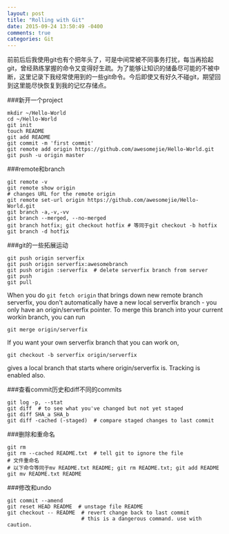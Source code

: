 ```yaml
---
layout: post
title: "Rolling with Git"
date: 2015-09-24 13:50:49 -0400
comments: true
categories: Git
---
```


前前后后我使用git也有个把年头了，可是中间常被不同事务打扰，每当再拾起git，曾经熟练掌握的命令又变得好生疏。为了能够让知识的储备尽可能的不被中断，这里记录下我经常使用到的一些git命令。今后即使又有好久不碰git，期望回到这里能尽快恢复到我的记忆存储点。

<!--more-->

###新开一个project
```
mkdir ~/Hello-World
cd ~/Hello-World
git init
touch README
git add README
git commit -m 'first commit'
git remote add origin https://github.com/awesomejie/Hello-World.git
git push -u origin master
```

###remote和branch
```
git remote -v
git remote show origin
# changes URL for the remote origin
git remote set-url origin https://github.com/awesomejie/Hello-World.git  
git branch -a,-v,-vv
git branch --merged, --no-merged
git branch hotfix; git checkout hotfix # 等同于git checkout -b hotfix
git branch -d hotfix 
```

###git的一些拓展运动
```
git push origin serverfix
git push origin serverfix:awesomebranch
git push origin :serverfix  # delete serverfix branch from server
git push
git pull
```

When you do `git fetch origin` that brings down new remote branch serverfix, you don't automatically have a new local serverfix branch - you only have an origin/serverfix pointer. To merge this branch into your current workin branch, you can run
```
git merge origin/serverfix
``` 

If you want your own serverfix branch that you can work on,
```
git checkout -b serverfix origin/serverfix
```
gives a local branch that starts where origin/serverfix is. Tracking is enabled also. 

###查看commit历史和diff不同的commits
```
git log -p, --stat
git diff  # to see what you've changed but not yet staged
git diff SHA_a SHA_b
git diff -cached (-staged)  # compare staged changes to last commit
```

###删除和重命名
```
git rm
git rm --cached README.txt  # tell git to ignore the file
# 文件重命名
# 以下命令等同于mv README.txt README; git rm README.txt; git add README
git mv README.txt README
```

###修改和undo
```
git commit --amend
git reset HEAD README  # unstage file README
git checkout -- README  # revert change back to last commit
                        # this is a dangerous command. use with caution.
```


